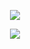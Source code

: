 <p align="center">
  <img src="https://capsule-render.vercel.app/api?type=waving&color=gradient&height=100&section=header&text=Welcome%20to%20aoGma's%20Blog&fontSize=24"/>
</p>

<p align="center">
  <img src="https://github-readme-stats.vercel.app/api?username=aoGma&show_icons=true&theme=radical" />
</p>
